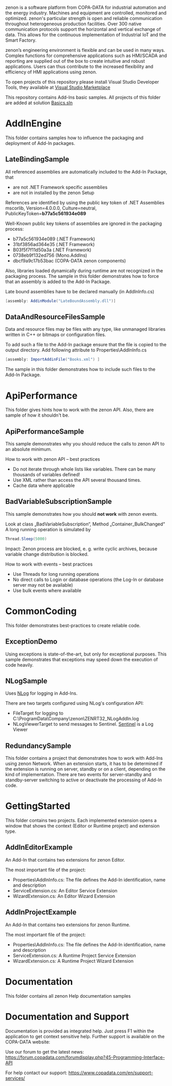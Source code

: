 zenon is a software platform from COPA-DATA for industrial automation and the energy industry. Machines and equipment are controlled, monitored and optimized. zenon's particular strength is open and reliable communication throughout heterogeneous production facilities. Over 300 native communication protocols support the horizontal and vertical exchange of data. This allows for the continuous implementation of Industrial IoT and the Smart Factory.

zenon’s engineering environment is flexible and can be used in many ways. Complex functions for comprehensive applications such as HMI/SCADA and reporting are supplied out of the box to create intuitive and robust applications. Users can thus contribute to the increased flexibility and efficiency of HMI applications using zenon.

To open projects of this repository please install Visual Studio Developer Tools, they available at [Visual Studio Marketplace](https://marketplace.visualstudio.com/items?itemName=vs-publisher-1463468.COPA-DATASCADAAdd-InDeveloperToolsforVS) 

This repository contains Add-Ins basic samples. All projects of this folder are added at solution [Basics.sln](Basics.sln)


# AddInEngine

This folder contains samples how to influence the packaging and deployment of Add-In packages.

## LateBindingSample

All referenced assemblies are automatically included to the Add-In Package, that
* are not .NET Framework specific assemblies
* are not in installed by the zenon Setup

References are identified by using the public key token of .NET Assemblies
mscorlib, Version=4.0.0.0, Culture=neutral, PublicKeyToken=<b>b77a5c561934e089</b>

Well-Known public key tokens of assemblies are ignored in the packaging process:
* b77a5c561934e089 (.NET Framework)
* 31bf3856ad364e35 (.NET Framework)
* B03f5f7f11d50a3a (.NET Framework)
* 0738eb9f132ed756 (Mono.AddIns)
* dbcf9a9c17b53bac (COPA-DATA zenon components)

Also, libraries loaded dynamically during runtime are not recognized in the packaging process. The sample in this folder demonstrates how to force that an assembly is added to the Add-In Package.

Late bound assemblies have to be declared manually (in AddInInfo.cs)
```cs
[assembly: AddinModule("LateBoundAssembly.dll")]
```

## DataAndResourceFilesSample

Data and resource files may be files with any type, like unmanaged libraries written in C++ or bitmaps or configuration files.

To add such a file to the Add-In package ensure that the file is copied to the output directory.
Add following attribute to Properties\AddInInfo.cs
```cs
[assembly: ImportAddinFile("Books.xml") ]
```

The sample in this folder demonstrates how to include such files to the Add-In Package.

# ApiPerformance

This folder gives hints how to work with the zenon API. Also, there are sample of how it shouldn't be.

## ApiPerformanceSample

This sample demonstrates why you should reduce the calls to zenon API to an absolute minimum.

How to work with zenon API – best practices
* Do not iterate through whole lists like variables. There can be many thousands of variables defined!
* Use XML rather than access the API several thousand times.
* Cache data where applicable

## BadVariableSubscriptionSample

This sample demonstrates how you should **not work** with zenon events.

Look at class „BadVariableSubscription“, Method „Container_BulkChanged“ 
A long running operation is simulated by 
```cs
Thread.Sleep(5000)
```

Impact: Zenon process are blocked, e. g. write cyclic archives, because variable change distribution is blocked.

How to work with events – best practices
* Use Threads for long running operations
* No direct calls to Login or database operations (the Log-In or database server may not be available)
* Use bulk events where available


# CommonCoding

This folder demonstrates best-practices to create reliable code.

## ExceptionDemo
Using exceptions is state-of-the-art, but only for exceptional purposes. This sample demonstrates that exceptions may speed down the execution of code heavily.

## NLogSample
<a name="NLogSample"></a>
Uses [NLog](https://github.com/NLog/NLog) for logging in Add-Ins. 

There are two targets configured using NLog's configuration API:
* FileTarget for logging to C:\ProgramData\Company\zenon\ZENRT32_NLogAddIn.log
* NLogViewerTarget to send messages to Sentinel. [Sentinel](https://ishegatron.github.io/Sentinel/) is a Log Viewer 


## RedundancySample

This folder contains a project that demonstrates how to work with Add-Ins using zenon Network. When an extension starts, it has to be determined if the extension is running on server, standby or on a client, depending on the kind of implementation. There are two events for server-standby and standby-server switching to active or deactivate the processing of Add-In code.


# GettingStarted
This folder contains two projects. Each implemented extension opens a window that shows the context (Editor or Runtime project) and extension type.


## AddInEditorExample
An Add-In that contains two extensions for zenon Editor. 

The most important file of the project:
* Properties\AddInInfo.cs: The file defines the Add-In identification, name and description
* ServiceExtension.cs: An Editor Service Extension
* WizardExtension.cs: An Editor Wizard Extension


## AddInProjectExample
An Add-In that contains two extensions for zenon Runtime. 

The most important file of the project:
* Properties\AddInInfo.cs: The file defines the Add-In identification, name and description
* ServiceExtension.cs: A Runtime Project Service Extension
* WizardExtension.cs: A Runtime Project Wizard Extension













# Documentation 

This folder contains all zenon Help documentation samples


# Documentation and Support

Documentation is provided as integrated help. Just press F1 within the application to get context sensitive help. Further support is available on the COPA-DATA website:

Use our forum to get the latest news: 
https://forum.copadata.com/forumdisplay.php?45-Programming-Interface-API

For help contact our support: 
https://www.copadata.com/en/support-services/